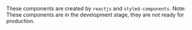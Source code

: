 These components are created by ```reactjs``` and ```styled-components```.
Note: These components are in the development stage, they are not ready for production.
